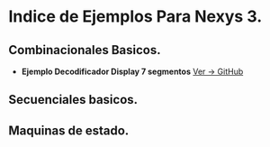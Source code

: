# **Indice de Ejemplos Para Nexys 3.**

## **Combinacionales Basicos.**
* **Ejemplo Decodificador Display 7 segmentos** [Ver -> GitHub](https://github.com/ceroma1/VHDL-Basico-Nexys3/tree/master/BloquesCombinacionales/Display7segmento)
## **Secuenciales basicos.**

## **Maquinas de estado.**
